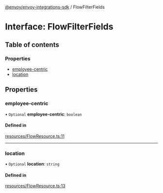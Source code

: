 [@envoy/envoy-integrations-sdk](../README.md) / FlowFilterFields

# Interface: FlowFilterFields

## Table of contents

### Properties

- [employee-centric](flowfilterfields.md#employee-centric)
- [location](flowfilterfields.md#location)

## Properties

### employee-centric

• `Optional` **employee-centric**: `boolean`

#### Defined in

[resources/FlowResource.ts:11](https://github.com/envoy/envoy-integrations-sdk-nodejs/blob/c0e2fd5/src/resources/FlowResource.ts#L11)

___

### location

• `Optional` **location**: `string`

#### Defined in

[resources/FlowResource.ts:13](https://github.com/envoy/envoy-integrations-sdk-nodejs/blob/c0e2fd5/src/resources/FlowResource.ts#L13)
